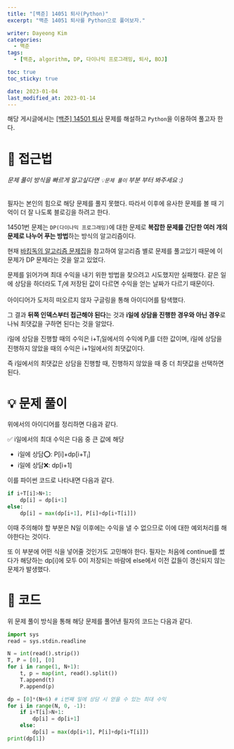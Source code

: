 ```yaml
---
title: "[백준] 14051 퇴사(Python)"
excerpt: "백준 14051 퇴사를 Python으로 풀어보자."

writer: Dayeong Kim
categories:
  - 백준
tags:
  - [백준, algorithm, DP, 다이나믹 프로그래밍, 퇴사, BOJ]

toc: true
toc_sticky: true

date: 2023-01-04
last_modified_at: 2023-01-14
---
```


해당 게시글에서는 [[백준] 14501 퇴사](https://www.acmicpc.net/problem/14501) 문제를 해설하고 `Python`을 이용하여 풀고자 한다.


# 🤔 접근법
###### 문제 풀이 방식을 빠르게 알고싶다면 `💡문제 풀이` 부분 부터 봐주세요 :)

필자는 본인의 힘으로 해당 문제를 풀지 못했다. 따라서 이후에 유사한 문제를 볼 때 기억이 더 잘 나도록 블로깅을 하려고 한다.

14501번  문제는 `DP(다이나믹 프로그래밍)`에 대한 문제로 **복잡한 문제를 간단한 여러 개의 문제로 나누어 푸는 방법**하는 방식의 알고리즘이다.

현재 [바킹독의 알고리즘 문제집](https://github.com/encrypted-def/basic-algo-lecture/blob/master/workbook.md)을 참고하여 알고리즘 별로 문제를 풀고있기 때문에 이 문제가 DP 문제라는 것을 알고 있었다.

문제를 읽어가며 최대 수익을 내기 위한 방법을 찾으려고 시도했지만 실패했다. 같은 일에 상담을 하더라도 T<sub>i</sub>에 저장된 값이 다르면 수익을 얻는 날짜가 다르기 때문이다.

아이디어가 도저히 떠오르지 않자 구글링을 통해 아이디어를 탐색했다.

그 결과 **뒤쪽 인덱스부터 접근해야 된다**는 것과
**i일에 상담을 진행한 경우와 아닌 경우**로 나눠 최댓값을 구하면 된다는 것을 알았다.

i일에 상담을 진행할 때의 수익은 i+T<sub>i</sub>일에서의 수익에 P<sub>i</sub>를 더한 값이며,
i일에 상담을 진행하지 않았을 때의 수익은 i+1일에서의 최댓값이다.

즉 i일에서의 최댓값은 상담을 진행할 때, 진행하지 않았을 때 중 더 최댓값을 선택하면 된다.




# 💡 문제 풀이
위에서의 아이디어를 정리하면 다음과 같다.

✅ i일에서의 최대 수익은 다음 중 큰 값에 해당
- i일에 상담⭕: P[i]+dp[i+T<sub>i</sub>]
- i일에 상담❌: dp[i+1]

이를 파이썬 코드로 나타내면 다음과 같다.

```python
if i+T[i]>N+1:
    dp[i] = dp[i+1]
else:
    dp[i] = max(dp[i+1], P[i]+dp[i+T[i]])
```

이때 주의해야 할 부분은 N일 이후에는 수익을 낼 수 없으므로 이에 대한 예외처리를 해야한다는 것이다.

또 이 부분에 어떤 식을 넣어줄 것인가도 고민해야 한다. 필자는 처음에 continue를 썼다가 해당하는 dp[i]에 모두 0이 저장되는 바람에 else에서 이전 값들이 갱신되지 않는 문제가 발생했다.

# 📂 코드

위 문제 풀이 방식을 통해 해당 문제를 풀어낸 필자의 코드는 다음과 같다.

```python
import sys
read = sys.stdin.readline

N = int(read().strip())
T, P = [0], [0]
for i in range(1, N+1):
    t, p = map(int, read().split())
    T.append(t)
    P.append(p)

dp = [0]*(N+6) # i번째 일에 상담 시 얻을 수 있는 최대 수익
for i in range(N, 0, -1):
    if i+T[i]>N+1:
        dp[i] = dp[i+1]
    else:
        dp[i] = max(dp[i+1], P[i]+dp[i+T[i]])
print(dp[1])
```
